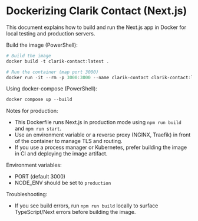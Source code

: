 # Dockerizing Clarik Contact (Next.js)

This document explains how to build and run the Next.js app in Docker for local testing and production servers.

Build the image (PowerShell):

```powershell
# Build the image
docker build -t clarik-contact:latest .

# Run the container (map port 3000)
docker run -it --rm -p 3000:3000 --name clarik-contact clarik-contact:latest
```

Using docker-compose (PowerShell):

```powershell
docker compose up --build
```

Notes for production:
- This Dockerfile runs Next.js in production mode using `npm run build` and `npm run start`.
- Use an environment variable or a reverse proxy (NGINX, Traefik) in front of the container to manage TLS and routing.
- If you use a process manager or Kubernetes, prefer building the image in CI and deploying the image artifact.

Environment variables:
- PORT (default 3000)
- NODE_ENV should be set to `production`

Troubleshooting:
- If you see build errors, run `npm run build` locally to surface TypeScript/Next errors before building the image.